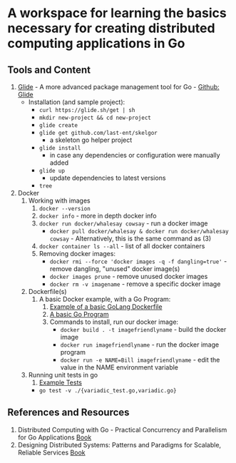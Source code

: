 # A workspace for learning the basics necessary for creating distributed computing applications in Go


## Tools and Content
1. [Glide](https://glide.sh/) - A more advanced package management tool for Go - [Github: Glide](https://github.com/Masterminds/glide)
    - Installation (and sample project):
        - `curl https://glide.sh/get | sh`
        - `mkdir new-project && cd new-project`
        - `glide create`
        - `glide get github.com/last-ent/skelgor`  
            - a skeleton go helper project
        - `glide install`
            - in case any dependencies or configuration were manually added
        - `glide up`
            - update dependencies to latest versions
        - `tree`
2. Docker
    1. Working with images
        1. `docker --version`
        2. `docker info` - more in depth docker info
        3. `docker run docker/whalesay cowsay` - run a docker image
            - `docker pull docker/whalesay & docker run docker/whalesay cowsay` - Alternatively, this is the same command as (3)
        4. `docker container ls --all` - list of all docker containers
        5. Removing docker images:
            - `docker rmi --force 'docker images -q -f dangling=true'` - remove dangling, "unused" docker image(s)
            - `docker images prune` - remove unused docker images
            - `docker rm -v imagename` - remove a specific docker image
    2. Dockerfile(s)
        1. A basic Docker example, with a Go Program:
            1. [Example of a basic GoLang Dockerfile](./Docker/Basic/Dockerfile)
            2. [A basic Go Program](./Docker/Basic/main.go)
            3. Commands to install, run our docker image:
                - `docker build . -t imagefriendlyname` - build the docker image
                - `docker run imagefriendlyname` - run the docker image program
                - `docker run -e NAME=Bill imagefriendlyname` - edit the value in the NAME environment variable
    3. Running unit tests in go
        1. [Example Tests](./Tests/Examples)
        - `go test -v ./{variadic_test.go,variadic.go}`
## References and Resources
1. Distributed Computing with Go - Practical Concurrency and Parallelism for Go Applications [Book](https://www.amazon.com/Distributed-Computing-concurrency-parallelism-applications/dp/1787125386)
2. Designing Distributed Systems: Patterns and Paradigms for Scalable, Reliable Services [Book](https://www.amazon.com/Designing-Distributed-Systems-Patterns-Paradigms-ebook/dp/B07CQ9GZ8R/ref=mt_kindle?_encoding=UTF8&me=)
